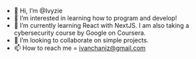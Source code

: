 - 👋 Hi, I’m @Ivyzie
- 👀 I’m interested in learning how to program and develop!
- 🌱 I’m currently learning React with NextJS. I am also taking a cybersecurity course by Google on Coursera.
- 💞️ I’m looking to collaborate on simple projects.
- 📫 How to reach me = ivanchanjz@gmail.com

<!---
Ivyzie/Ivyzie is a ✨ special ✨ repository because its `README.md` (this file) appears on your GitHub profile.
You can click the Preview link to take a look at your changes.
--->
